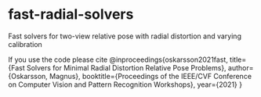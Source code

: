 # fast-radial-solvers
Fast solvers for two-view relative pose with radial distortion and varying calibration

If you use the code please cite
@inproceedings{oskarsson2021fast,
  title={Fast Solvers for Minimal Radial Distortion Relative Pose Problems},
  author={Oskarsson, Magnus},
  booktitle={Proceedings of the IEEE/CVF Conference on Computer Vision and Pattern Recognition Workshops},
  year={2021}
}


